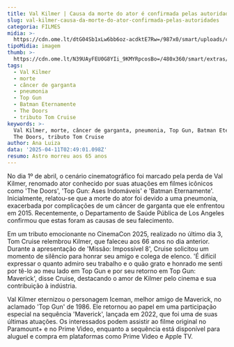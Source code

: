 ```yaml
---
title: Val Kilmer | Causa da morte do ator é confirmada pelas autoridades
slug: val-kilmer-causa-da-morte-do-ator-confirmada-pelas-autoridades
categoria: FILMES
midia: >-
  https://cdn.ome.lt/dtG04Sb1xLw6bb6oz-acdktE7Rw=/987x0/smart/uploads/conteudo/fotos/val-kilmer-capa.png
tipoMidia: imagem
thumb: >-
  https://cdn.ome.lt/N39UAyFEU0G8YIi_9KMYRpcosBo=/480x360/smart/extras/conteudos/val-kilmer-capa.png
tags:
  - Val Kilmer
  - morte
  - câncer de garganta
  - pneumonia
  - Top Gun
  - Batman Eternamente
  - The Doors
  - tributo Tom Cruise
keywords: >-
  Val Kilmer, morte, câncer de garganta, pneumonia, Top Gun, Batman Eternamente,
  The Doors, tributo Tom Cruise
author: Ana Luiza
data: '2025-04-11T02:49:01.098Z'
resumo: Astro morreu aos 65 anos
---
```


No dia 1º de abril, o cenário cinematográfico foi marcado pela perda de Val Kilmer, renomado ator conhecido por suas atuações em filmes icônicos como 'The Doors', 'Top Gun: Ases Indomáveis' e 'Batman Eternamente'. Inicialmente, relatou-se que a morte do ator foi devido a uma pneumonia, exacerbada por complicações de um câncer de garganta que ele enfrentou em 2015. Recentemente, o Departamento de Saúde Pública de Los Angeles confirmou que estas foram as causas de seu falecimento.

Em um tributo emocionante no CinemaCon 2025, realizado no último dia 3, Tom Cruise relembrou Kilmer, que faleceu aos 66 anos no dia anterior. Durante a apresentação de 'Missão: Impossível 8', Cruise solicitou um momento de silêncio para honrar seu amigo e colega de elenco. 'É difícil expressar o quanto admiro seu trabalho e o quão grato e honrado me senti por tê-lo ao meu lado em Top Gun e por seu retorno em Top Gun: Maverick', disse Cruise, destacando o amor de Kilmer pelo cinema e sua contribuição à indústria.

Val Kilmer eternizou o personagem Iceman, melhor amigo de Maverick, no aclamado 'Top Gun' de 1986. Ele retornou ao papel em uma participação especial na sequência 'Maverick', lançada em 2022, que foi uma de suas últimas atuações. Os interessados podem assistir ao filme original no Paramount+ e no Prime Video, enquanto a sequência está disponível para aluguel e compra em plataformas como Prime Video e Apple TV.
